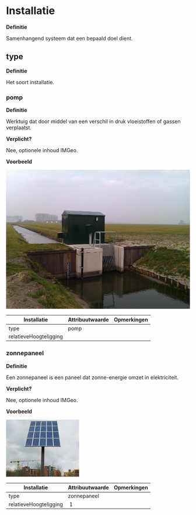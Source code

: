 Installatie
===========

**Definitie**

Samenhangend systeem dat een bepaald doel dient.

type
----

**Definitie**

Het soort installatie.

### pomp

**Definitie**

Werktuig dat door middel van een verschil in druk vloeistoffen of gassen
verplaatst.

**Verplicht?**

Nee, optionele inhoud IMGeo.

**Voorbeeld**

![](media/226b708867977112cd88408e0825eaf9.jpg)

| **Installatie**        | **Attribuutwaarde** | **Opmerkingen** |
|------------------------|---------------------|-----------------|
| type                   | pomp                |                 |
| relatieveHoogteligging |                     |                 |

### zonnepaneel

**Definitie**

Een zonnepaneel is een paneel dat zonne-energie omzet in elektriciteit.

**Verplicht?**

Nee, optionele inhoud IMGeo.

**Voorbeeld**

![](media/7e70778b65ad4db006274448324226fe.png)

| **Installatie**        | **Attribuutwaarde** | **Opmerkingen** |
|------------------------|---------------------|-----------------|
| type                   | zonnepaneel         |                 |
| relatieveHoogteligging |  1                  |                 |
